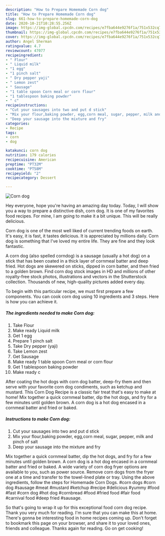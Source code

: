 ```yaml
---
description: "How to Prepare Homemade Corn dog"
title: "How to Prepare Homemade Corn dog"
slug: 661-how-to-prepare-homemade-corn-dog
date: 2020-10-21T10:28:55.256Z
image: https://img-global.cpcdn.com/recipes/e7fba644e9276f1a/751x532cq70/corn-dog-recipe-main-photo.jpg
thumbnail: https://img-global.cpcdn.com/recipes/e7fba644e9276f1a/751x532cq70/corn-dog-recipe-main-photo.jpg
cover: https://img-global.cpcdn.com/recipes/e7fba644e9276f1a/751x532cq70/corn-dog-recipe-main-photo.jpg
author: Angel Sherman
ratingvalue: 4.7
reviewcount: 47077
recipeingredient:
- " Flour"
- " Liquid milk"
- "1 egg"
- "1 pinch salt"
- " Dry pepper yaji"
- " Lemon zest"
- " Sausage"
- "1 table spoon Corn meal or corn flour"
- "1 tablespoon baking powder"
- " c"
recipeinstructions:
- "Cut your sausages into two and put d stick"
- "Mix your flour,baking powder, egg,corn meal, sugar, pepper, milk and pinch of salt"
- "Deep your sausage into the mixture and fry"
categories:
- Recipe
tags:
- corn
- dog

katakunci: corn dog 
nutrition: 179 calories
recipecuisine: American
preptime: "PT32M"
cooktime: "PT58M"
recipeyield: "2"
recipecategory: Dessert

---
```



![Corn dog](https://img-global.cpcdn.com/recipes/e7fba644e9276f1a/751x532cq70/corn-dog-recipe-main-photo.jpg)

Hey everyone, hope you're having an amazing day today. Today, I will show you a way to prepare a distinctive dish, corn dog. It is one of my favorites food recipes. For mine, I am going to make it a bit unique. This will be really delicious.

Corn dog is one of the most well liked of current trending foods on earth. It's easy, it is fast, it tastes delicious. It is appreciated by millions daily. Corn dog is something that I've loved my entire life. They are fine and they look fantastic.

A corn dog (also spelled corndog) is a sausage (usually a hot dog) on a stick that has been coated in a thick layer of cornmeal batter and deep fried. Hot dogs are skewered on sticks, dipped in corn batter, and then fried to a golden brown. Find corn dog stock images in HD and millions of other royalty-free stock photos, illustrations and vectors in the Shutterstock collection. Thousands of new, high-quality pictures added every day.


To begin with this particular recipe, we must first prepare a few components. You can cook corn dog using 10 ingredients and 3 steps. Here is how you can achieve it.

<!--inarticleads1-->

##### The ingredients needed to make Corn dog:

1. Take  Flour
1. Make ready  Liquid milk
1. Get 1 egg
1. Prepare 1 pinch salt
1. Take  Dry pepper (yaji)
1. Take  Lemon zest
1. Get  Sausage
1. Make ready 1 table spoon Corn meal or corn flour
1. Get 1 tablespoon baking powder
1. Make ready  c


After coating the hot dogs with corn dog batter, deep-fry them and then serve with your favorite corn dog condiments, such as ketchup and mustard. This Corn Dog Recipe is a classic fair treat that&#39;s easy to make at home! Mix together a quick cornmeal batter, dip the hot dogs, and fry for a few minutes until golden brown. A corn dog is a hot dog encased in a cornmeal batter and fried or baked. 

<!--inarticleads2-->

##### Instructions to make Corn dog:

1. Cut your sausages into two and put d stick
1. Mix your flour,baking powder, egg,corn meal, sugar, pepper, milk and pinch of salt
1. Deep your sausage into the mixture and fry


Mix together a quick cornmeal batter, dip the hot dogs, and fry for a few minutes until golden brown. A corn dog is a hot dog encased in a cornmeal batter and fried or baked. A wide variety of corn dog fryer options are available to you, such as power source. Remove corn dogs from the fryer one at a time and transfer to the towel-lined plate or tray. Using the above ingredients, follow the steps for Homemade Corn Dogs. #corn dogs #corn dog #sausage #meat #mustard #ketchup #recipe #delicious #yummy #food #fast #corn dog #hot dog #cornbread #food #fried food #fair food #carnival food #deep fried #sausage. 

So that's going to wrap it up for this exceptional food corn dog recipe. Thank you very much for reading. I'm sure that you can make this at home. There's gonna be interesting food in home recipes coming up. Don't forget to bookmark this page on your browser, and share it to your loved ones, friends and colleague. Thanks again for reading. Go on get cooking!
